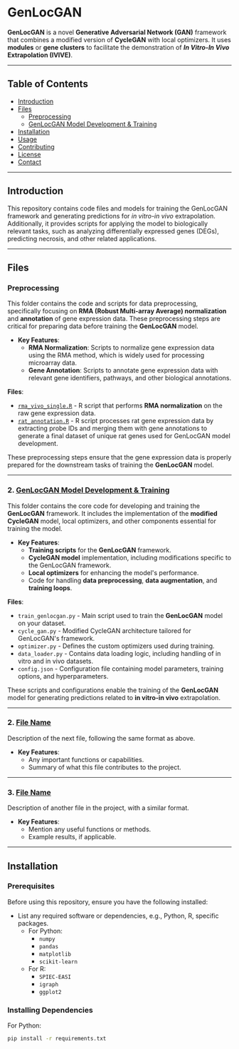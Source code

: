 # GenLocGAN

**GenLocGAN** is a novel **Generative Adversarial Network (GAN)** framework that combines a modified version of **CycleGAN** with local optimizers. It uses **modules** or **gene clusters** to facilitate the demonstration of ***In Vitro-In Vivo*** **Extrapolation (IVIVE)**.


---

## Table of Contents

- [Introduction](#introduction)
- [Files](#files)
  - [Preprocessing](#preprocessing)
  - [GenLocGAN Model Development & Training](#genlocgan-model-development--training)
- [Installation](#installation)
- [Usage](#usage)
- [Contributing](#contributing)
- [License](#license)
- [Contact](#contact)

---

## Introduction

This repository contains code files and models for training the GenLocGAN framework and generating predictions for *in vitro-in vivo* extrapolation. Additionally, it provides scripts for applying the model to biologically relevant tasks, such as analyzing differentially expressed genes (DEGs), predicting necrosis, and other related applications.  

---

## Files

### **Preprocessing**

This folder contains the code and scripts for data preprocessing, specifically focusing on **RMA (Robust Multi-array Average) normalization** and **annotation** of gene expression data. These preprocessing steps are critical for preparing data before training the **GenLocGAN** model.

- **Key Features**:
  - **RMA Normalization**: Scripts to normalize gene expression data using the RMA method, which is widely used for processing microarray data.
  - **Gene Annotation**: Scripts to annotate gene expression data with relevant gene identifiers, pathways, and other biological annotations.

**Files**:
- [`rma_vivo_single.R`](./preprocessing/rma_vivo_single.R) - R script that performs **RMA normalization** on the raw gene expression data.
- [`rat_annotation.R`](./preprocessing/rat_annotation.R) - R script processes rat gene expression data by extracting probe IDs and merging them with gene annotations to generate a final dataset of unique rat genes used for GenLocGAN model development.

These preprocessing steps ensure that the gene expression data is properly prepared for the downstream tasks of training the **GenLocGAN** model.

---

### 2. **[GenLocGAN Model Development & Training](./training)**

This folder contains the core code for developing and training the **GenLocGAN** framework. It includes the implementation of the **modified CycleGAN** model, local optimizers, and other components essential for training the model.

- **Key Features**:
  - **Training scripts** for the **GenLocGAN** framework.
  - **CycleGAN model** implementation, including modifications specific to the GenLocGAN framework.
  - **Local optimizers** for enhancing the model's performance.
  - Code for handling **data preprocessing**, **data augmentation**, and **training loops**.

**Files**:
- `train_genlocgan.py` - Main script used to train the **GenLocGAN** model on your dataset.
- `cycle_gan.py` - Modified CycleGAN architecture tailored for GenLocGAN's framework.
- `optimizer.py` - Defines the custom optimizers used during training.
- `data_loader.py` - Contains data loading logic, including handling of in vitro and in vivo datasets.
- `config.json` - Configuration file containing model parameters, training options, and hyperparameters.

These scripts and configurations enable the training of the **GenLocGAN** model for generating predictions related to **in vitro-in vivo** extrapolation.

---

### 2. **[File Name](./path-to-file)**

Description of the next file, following the same format as above.

- **Key Features**:
  - Any important functions or capabilities.
  - Summary of what this file contributes to the project.

---

### 3. **[File Name](./path-to-file)**

Description of another file in the project, with a similar format.

- **Key Features**:
  - Mention any useful functions or methods.
  - Example results, if applicable.

---

## Installation

### Prerequisites

Before using this repository, ensure you have the following installed:
- List any required software or dependencies, e.g., Python, R, specific packages.
  - For Python:
    - `numpy`
    - `pandas`
    - `matplotlib`
    - `scikit-learn`
  - For R:
    - `SPIEC-EASI`
    - `igraph`
    - `ggplot2`

### Installing Dependencies

For Python:
```bash
pip install -r requirements.txt
